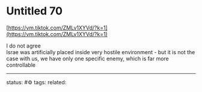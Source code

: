 # Untitled 70
[https://vm.tiktok.com/ZMLv1XYVd/?k=1](https://vm.tiktok.com/ZMLv1XYVd/?k=1)  
  
I do not agree  
Israe was artificially placed inside very hostile environment - but it is not the case with us, we have only one specific enemy, which is far more controllable

---
status: #⚙️ 
tags: 
related: 